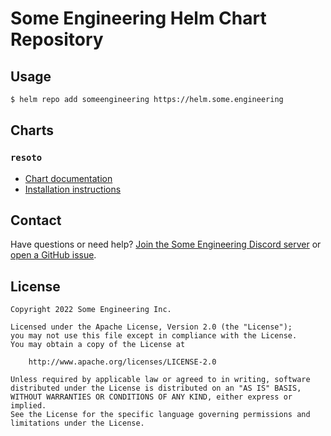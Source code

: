 # Some Engineering Helm Chart Repository

## Usage

```bash
$ helm repo add someengineering https://helm.some.engineering
```

## Charts

### `resoto`

- [Chart documentation](./someengineering/resoto/README.md)
- [Installation instructions](https://resoto.com/docs/getting-started/install-resoto/kubernetes)

## Contact

Have questions or need help? [Join the Some Engineering Discord server](https://discord.gg/someengineering) or [open a GitHub issue](https://github.com/someengineering/helm-charts/issues/new).

## License

```
Copyright 2022 Some Engineering Inc.

Licensed under the Apache License, Version 2.0 (the "License");
you may not use this file except in compliance with the License.
You may obtain a copy of the License at

    http://www.apache.org/licenses/LICENSE-2.0

Unless required by applicable law or agreed to in writing, software
distributed under the License is distributed on an "AS IS" BASIS,
WITHOUT WARRANTIES OR CONDITIONS OF ANY KIND, either express or implied.
See the License for the specific language governing permissions and
limitations under the License.
```

